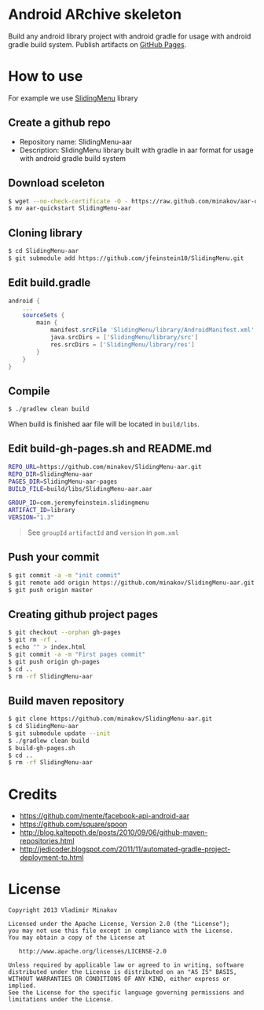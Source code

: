 Android ARchive skeleton
========

Build any android library project with android gradle for usage with android gradle build system. Publish artifacts on [GitHub Pages](http://pages.github.com/).

How to use
========

For example we use [SlidingMenu](https://github.com/jfeinstein10/SlidingMenu/) library

Create a github repo
--------

* Repository name: SlidingMenu-aar
* Description: SlidingMenu library built with gradle in aar format for usage with android gradle build system

Download sceleton
--------

```bash
$ wget --no-check-certificate -O - https://raw.github.com/minakov/aar-quickstart/master/clone.sh | bash
$ mv aar-quickstart SlidingMenu-aar
```

Cloning library
--------

```bash
$ cd SlidingMenu-aar
$ git submodule add https://github.com/jfeinstein10/SlidingMenu.git
```

Edit build.gradle
--------

```groovy
android {
    ...
    sourceSets {
        main {
            manifest.srcFile 'SlidingMenu/library/AndroidManifest.xml'
            java.srcDirs = ['SlidingMenu/library/src']
            res.srcDirs = ['SlidingMenu/library/res']
        }
    }
}
```

Compile
--------

```bash
$ ./gradlew clean build
```

When build is finished aar file will be located in `build/libs`.

Edit build-gh-pages.sh and README.md
--------

```bash
REPO_URL=https://github.com/minakov/SlidingMenu-aar.git
REPO_DIR=SlidingMenu-aar
PAGES_DIR=SlidingMenu-aar-pages
BUILD_FILE=build/libs/SlidingMenu-aar.aar

GROUP_ID=com.jeremyfeinstein.slidingmenu
ARTIFACT_ID=library
VERSION="1.3"
```

> See `groupId` `artifactId` and `version` in `pom.xml`

Push your commit
--------

```bash
$ git commit -a -m "init commit"
$ git remote add origin https://github.com/minakov/SlidingMenu-aar.git
$ git push origin master
```

Creating github project pages
--------

```bash
$ git checkout --orphan gh-pages
$ git rm -rf .
$ echo "" > index.html
$ git commit -a -m "First pages commit"
$ git push origin gh-pages
$ cd ..
$ rm -rf SlidingMenu-aar
```

Build maven repository 
--------

```bash
$ git clone https://github.com/minakov/SlidingMenu-aar.git
$ cd SlidingMenu-aar
$ git submodule update --init
$ ./gradlew clean build
$ build-gh-pages.sh
$ cd ..
$ rm -rf SlidingMenu-aar
```

Credits
========

* https://github.com/mente/facebook-api-android-aar
* https://github.com/square/spoon
* http://blog.kaltepoth.de/posts/2010/09/06/github-maven-repositories.html
* http://jedicoder.blogspot.com/2011/11/automated-gradle-project-deployment-to.html

License
========

    Copyright 2013 Vladimir Minakov

    Licensed under the Apache License, Version 2.0 (the "License");
    you may not use this file except in compliance with the License.
    You may obtain a copy of the License at

       http://www.apache.org/licenses/LICENSE-2.0

    Unless required by applicable law or agreed to in writing, software
    distributed under the License is distributed on an "AS IS" BASIS,
    WITHOUT WARRANTIES OR CONDITIONS OF ANY KIND, either express or implied.
    See the License for the specific language governing permissions and
    limitations under the License.
